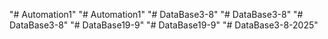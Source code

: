 "# Automation1" 
"# Automation1" 
"# DataBase3-8" 
"# DataBase3-8" 
"# DataBase3-8" 
"# DataBase19-9" 
"# DataBase19-9" 
"# DataBase3-8-2025" 
